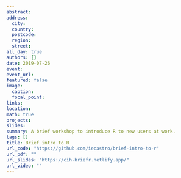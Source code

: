 ```yaml
---
abstract:
address:
  city:
  country:
  postcode:
  region:
  street: 
all_day: true
authors: []
date: 2019-07-26
event: 
event_url:
featured: false
image:
  caption: 
  focal_point: 
links:
location: 
math: true
projects:
slides:
summary: A brief workshop to introduce R to new users at work.
tags: []
title: Brief intro to R
url_code: "https://github.com/iecastro/brief-intro-to-r"
url_pdf: ""
url_slides: "https://cih-briefr.netlify.app/"
url_video: ""
---
```



